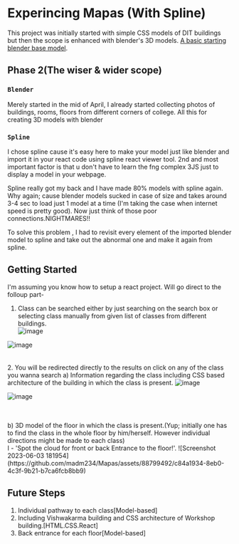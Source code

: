 # Experincing Mapas (With Spline)

This project was initially started with simple CSS models of DIT buildings but then the scope is enhanced with blender's 3D models.  [A basic starting blender base model](https://drive.google.com/file/d/1BGvMYc8sp0-gtqKWEWi4V7BrXi-lJ6C5/view?usp=sharing).

## Phase 2(The wiser & wider scope)

### `Blender`
Merely started in the mid of April, I already started collecting photos of buildings, rooms, floors from different corners of college. All this for creating 3D models with blender

### `Spline`
I chose spline cause it's easy here to make your model just like blender and import it in your react code using spline react viewer tool. 2nd and most important factor is that u don't have to learn the fng complex 3JS just to display a model in your webpage.

Spline really got my back and I have made 80% models with spline again. Why again; cause blender models sucked in case of size and takes around 3-4 sec to load just 1 model at a time (I'm taking the case when internet speed is pretty good). Now just think of those poor connections.NIGHTMARES!! 

To solve this problem , I had to revisit every element of the imported blender model to spline and take out the abnormal one and make it again from spline. 

## Getting Started

I'm assuming you know how to setup a react project. Will go direct to the folloup part-
1. Class can be searched either by just searching on the search box or selecting class manually from given list of classes from different buildings.  
![image](https://github.com/madm234/Mapas/assets/88799492/3e80b491-7529-424f-a740-e8c70a122e18)
 
 
![image](https://github.com/madm234/Mapas/assets/88799492/c1fcab1d-dd4c-41d4-ad85-2615ce3572b1)
<br>
<br>
<br>
2. You will be redirected directly to the results on click on any of the class you wanna search
a) Information regarding the class including CSS based architecture of the building in which the class is present. 
![image](https://github.com/madm234/Mapas/assets/88799492/3255a6f8-b0ac-4129-a37b-6a8f36bd80a3)


![image](https://github.com/madm234/Mapas/assets/88799492/2ba9fc20-c6cf-42d3-bc4f-341c140fac11)

<br>
<br>
b) 3D model of the floor in which the class is present.(Yup; initially one has to find the class in the whole floor by him/herself. However individual directions might be made to each class)
<br>
 I - 'Spot the cloud for front or back Entrance to the floor!'. 
![Screenshot 2023-06-03 181954](https://github.com/madm234/Mapas/assets/88799492/c84a1934-8eb0-4c3f-9b21-b7ca6fcb8bb9)
<br>

## Future Steps
1. Individual pathway to each class[Model-based]
2. Including Vishwakarma building and CSS architecture of Workshop building.[HTML.CSS.React]
3. Back entrance for each floor[Model-based] 
